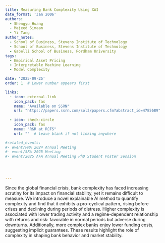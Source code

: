 ```yaml
---
title: Measuring Bank Complexity Using XAI
date_format: 'Jan 2006'
authors:
  - Shengyu Huang
  - Majeed Simaan
  - Yi Tang
author_notes: 
  - School of Business, Stevens Institute of Technology
  - School of Business, Stevens Institute of Technology
  - Gabelli School of Business, Fordham University
tags:
  - Empirical Asset Pricing
  - Interpretable Machine Learning
  - Model Complexity 

date: '2025-09-25'
order: 1  # Lower number appears first

links:
  - icon: external-link
    icon_pack: fas
    name: "Available on SSRN"
    url: "https://papers.ssrn.com/sol3/papers.cfm?abstract_id=4785689"
  
  - icon: check-circle
    icon_pack: fas
    name: "R&R at RCFS"
    url: ""  # leave blank if not linking anywhere

#related_events:
#- event/FMA 2024 Annual Meeting
#- event/SFA 2025 Meeting
#- event/2025 AFA Annual Meeting PhD Student Poster Session




---
```

Since the global financial crisis, bank complexity has faced increasing scrutiny for its impact on financial stability, yet it remains difficult to measure. We introduce a novel explainable AI method to quantify complexity and find that it exhibits a pro-cyclical pattern, rising before crises and declining during periods of distress. Higher complexity is associated with lower trading activity and a regime-dependent relationship with returns and risk: favorable in normal periods but adverse during downturns. Additionally, more complex banks enjoy lower funding costs, suggesting implicit guarantees. These results highlight the role of complexity in shaping bank behavior and market stability.
